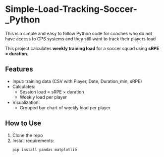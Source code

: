 # Simple-Load-Tracking-Soccer-_Python
This is a simple and easy to follow Python code for coaches who do not have access to GPS systems and they still want to track their players load

This project calculates **weekly training load** for a soccer squad using **sRPE × duration**.

## Features
- Input: training data (CSV with Player, Date, Duration_min, sRPE)
- Calculates:
  - Session load = sRPE × duration
  - Weekly load per player
- Visualization:
  - Grouped bar chart of weekly load per player


## How to Use
1. Clone the repo
2. Install requirements:
   ```bash
   pip install pandas matplotlib
